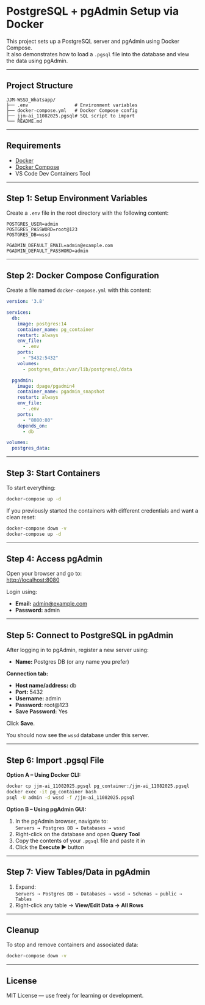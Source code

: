 # PostgreSQL + pgAdmin Setup via Docker

This project sets up a PostgreSQL server and pgAdmin using Docker Compose.  
It also demonstrates how to load a `.pgsql` file into the database and view the data using pgAdmin.

---

## Project Structure

```
JJM-WSSD_Whatsapp/
├── .env                 # Environment variables
├── docker-compose.yml   # Docker Compose config
├── jjm-ai_11082025.pgsql# SQL script to import
└── README.md            
```

---

## Requirements

- [Docker](https://www.docker.com/)
- [Docker Compose](https://docs.docker.com/compose/)
- VS Code Dev Containers Tool

---

## Step 1: Setup Environment Variables

Create a `.env` file in the root directory with the following content:

```
POSTGRES_USER=admin
POSTGRES_PASSWORD=root@123
POSTGRES_DB=wssd

PGADMIN_DEFAULT_EMAIL=admin@example.com
PGADMIN_DEFAULT_PASSWORD=admin
```

---

## Step 2: Docker Compose Configuration

Create a file named `docker-compose.yml` with this content:

```yaml
version: '3.8'

services:
  db:
    image: postgres:14
    container_name: pg_container
    restart: always
    env_file:
      - .env
    ports:
      - "5432:5432"
    volumes:
      - postgres_data:/var/lib/postgresql/data

  pgadmin:
    image: dpage/pgadmin4
    container_name: pgadmin_snapshot
    restart: always
    env_file:
      - .env
    ports:
      - "8080:80"
    depends_on:
      - db

volumes:
  postgres_data:
```

---

## Step 3: Start Containers

To start everything:

```sh
docker-compose up -d
```

If you previously started the containers with different credentials and want a clean reset:

```sh
docker-compose down -v
docker-compose up -d
```

---

## Step 4: Access pgAdmin

Open your browser and go to:  
[http://localhost:8080](http://localhost:8080)

Login using:

- **Email:** admin@example.com  
- **Password:** admin

---

## Step 5: Connect to PostgreSQL in pgAdmin

After logging in to pgAdmin, register a new server using:

- **Name:** Postgres DB (or any name you prefer)

**Connection tab:**

- **Host name/address:** db
- **Port:** 5432
- **Username:** admin
- **Password:** root@123
- **Save Password:** Yes

Click **Save**.

You should now see the `wssd` database under this server.

---

## Step 6: Import .pgsql File

**Option A – Using Docker CLI:**

```sh
docker cp jjm-ai_11082025.pgsql pg_container:/jjm-ai_11082025.pgsql
docker exec -it pg_container bash
psql -U admin -d wssd -f /jjm-ai_11082025.pgsql
```

**Option B – Using pgAdmin GUI:**

1. In the pgAdmin browser, navigate to:  
   `Servers → Postgres DB → Databases → wssd`
2. Right-click on the database and open **Query Tool**
3. Copy the contents of your `.pgsql` file and paste it in
4. Click the **Execute ▶️** button

---

## Step 7: View Tables/Data in pgAdmin

1. Expand:  
   `Servers → Postgres DB → Databases → wssd → Schemas → public → Tables`
2. Right-click any table → **View/Edit Data → All Rows**

---

## Cleanup

To stop and remove containers and associated data:

```sh
docker-compose down -v
```

---

## License

MIT License — use freely for learning or development.